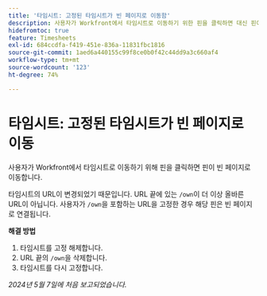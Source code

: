 ```yaml
---
title: '타임시트: 고정된 타임시트가 빈 페이지로 이동함'
description: 사용자가 Workfront에서 타임시트로 이동하기 위한 핀을 클릭하면 대신 핀이 빈 페이지로 이동합니다. 해결 방법을 사용할 수 있습니다.
hidefromtoc: true
feature: Timesheets
exl-id: 684ccdfa-f419-451e-836a-11831fbc1816
source-git-commit: 1aed6a440155c99f8ce0b0f42c44dd9a3c660af4
workflow-type: tm+mt
source-wordcount: '123'
ht-degree: 74%

---
```


# 타임시트: 고정된 타임시트가 빈 페이지로 이동

<!--article live for workaround-->

사용자가 Workfront에서 타임시트로 이동하기 위해 핀을 클릭하면 핀이 빈 페이지로 이동합니다.

타임시트의 URL이 변경되었기 때문입니다. URL 끝에 있는 `/own`이 더 이상 올바른 URL이 아닙니다. 사용자가 `/own`을 포함하는 URL을 고정한 경우 해당 핀은 빈 페이지로 연결됩니다.

**해결 방법**

1. 타임시트를 고정 해제합니다.
1. URL 끝의 `/own`을 삭제합니다.
1. 타임시트를 다시 고정합니다.

_2024년 5월 7일에 처음 보고되었습니다._
